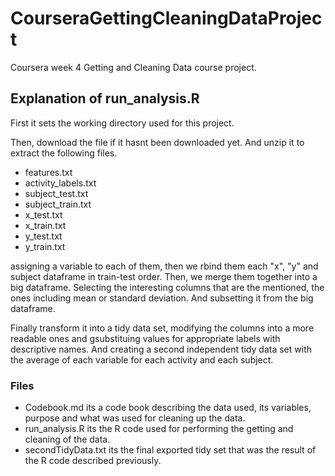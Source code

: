 # CourseraGettingCleaningDataProject
Coursera week 4 Getting and Cleaning Data course project.

## Explanation of run_analysis.R
First it sets the working directory used for this project.

Then, download the file if it hasnt been downloaded yet. And unzip it to extract the following files.
* features.txt
* activity_labels.txt
* subject_test.txt
* subject_train.txt
* x_test.txt
* x_train.txt
* y_test.txt
* y_train.txt

assigning a variable to each of them, then we rbind them each "x", "y" and subject dataframe in train-test order.
Then, we merge them together into a big dataframe. Selecting the interesting columns that are the mentioned, the ones including mean or standard deviation. And subsetting it from the big dataframe.

Finally transform it into a tidy data set, modifying the columns into a more readable ones and gsubstituing values for appropriate labels with descriptive names. And creating a second independent tidy data set with the average of each variable for each activity and each subject.

### Files
* Codebook.md its a code book describing the data used, its variables, purpose and what was used for cleaning up the data.
* run_analysis.R its the R code used for performing the getting and cleaning of the data.
* secondTidyData.txt its the final exported tidy set that was the result of the R code described previously.
